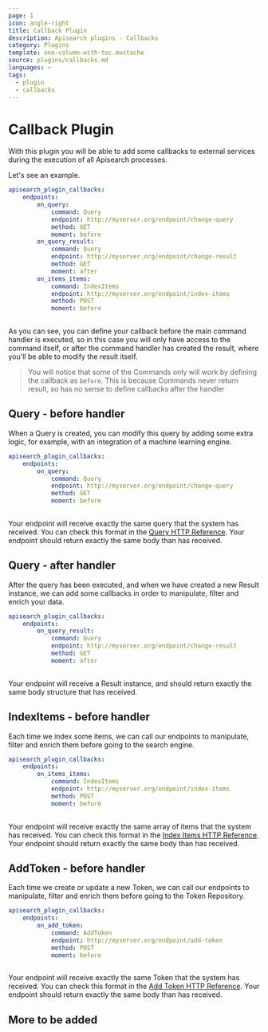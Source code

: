 ```yaml
---
page: 1
icon: angle-right
title: Callback Plugin
description: Apisearch plugins - Callbacks
category: Plugins
template: one-column-with-toc.mustache
source: plugins/callbacks.md
languages: ~
tags:
  - plugin
  - callbacks
---
```


# Callback Plugin

With this plugin you will be able to add some callbacks to external services
during the execution of all Apisearch processes.

Let's see an example.

```yaml
apisearch_plugin_callbacks:
    endpoints:
        on_query:
            command: Query
            endpoint: http://myserver.org/endpoint/change-query
            method: GET
            moment: before
        on_query_result:
            command: Query
            endpoint: http://myserver.org/endpoint/change-result
            method: GET
            moment: after
        on_items_items:
            command: IndexItems
            endpoint: http://myserver.org/endpoint/index-items
            method: POST
            moment: before
        
```

As you can see, you can define your callback before the main command handler is
executed, so in this case you will only have access to the command itself, or
after the command handler has created the result, where you'll be able to modify
the result itself.

> You will notice that some of the Commands only will work by defining the
> callback as `before`. This is because Commands never return result, so has no
> sense to define callbacks after the handler

## Query - before handler

When a Query is created, you can modify this query by adding some extra logic,
for example, with an integration of a machine learning engine.

```yaml
apisearch_plugin_callbacks:
    endpoints:
        on_query:
            command: Query
            endpoint: http://myserver.org/endpoint/change-query
            method: GET
            moment: before
        
```

Your endpoint will receive exactly the same query that the system has received.
You can check this format in the
[Query HTTP Reference](/http-reference/search.html#query).
Your endpoint should return exactly the same body than has received.

## Query - after handler

After the query has been executed, and when we have created a new Result
instance, we can add some callbacks in order to manipulate, filter and enrich
your data.

```yaml
apisearch_plugin_callbacks:
    endpoints:
        on_query_result:
            command: Query
            endpoint: http://myserver.org/endpoint/change-result
            method: GET
            moment: after
        
```

Your endpoint will receive a Result instance, and should return exactly the same
body structure that has received.

## IndexItems - before handler

Each time we index some items, we can call our endpoints to manipulate, filter
and enrich them before going to the search engine.

```yaml
apisearch_plugin_callbacks:
    endpoints:
        on_items_items:
            command: IndexItems
            endpoint: http://myserver.org/endpoint/index-items
            method: POST
            moment: before
        
```

Your endpoint will receive exactly the same array of items that the system has
received. You can check this format in the
[Index Items HTTP Reference](/http-reference/index.html#index-items).
Your endpoint should return exactly the same body than has received.

## AddToken - before handler

Each time we create or update a new Token, we can call our endpoints to
manipulate, filter and enrich them before going to the Token Repository.

```yaml
apisearch_plugin_callbacks:
    endpoints:
        on_add_token:
            command: AddToken
            endpoint: http://myserver.org/endpoint/add-token
            method: POST
            moment: before
        
```

Your endpoint will receive exactly the same Token that the system has received. 
You can check this format in the
[Add Token HTTP Reference](/http-reference/application.html#add-token).
Your endpoint should return exactly the same body than has received.

## More to be added